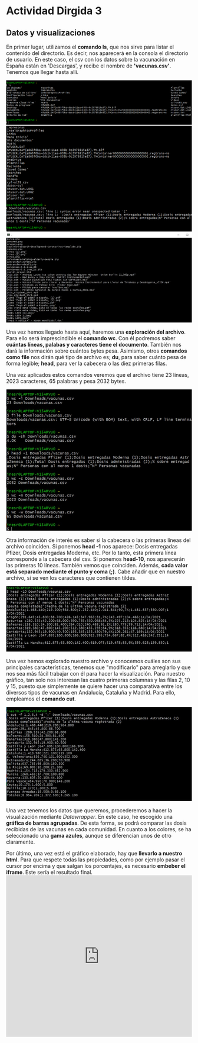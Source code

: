 # Actividad Dirgida 3
## Datos y visualizaciones
En primer lugar, utilizamos el **comando ls**, que nos sirve para listar el contenido del directorio. Es decir, nos aparecerá en la consola el directorio de usuario. 
En este caso, el csv con los datos sobre la vacunación en España están en 'Descargas', y recibe el nombre de **'vacunas.csv'**. Tenemos que llegar hasta allí.

![Cabecera visulalización](/docs/images/cap1.jpg)
![Cabecera visulalización](/docs/images/cap2.jpg)
![Cabecera visulalización](/docs/images/cap3.jpg)

Una vez hemos llegado hasta aquí, haremos una **exploración del archivo**. Para ello será imprescindible el **comando wc**. Con él podremos saber **cuántas líneas, palabas y caracteres tiene el documento**. También nos dará la información sobre cuántos bytes pesa.
Asimismo, otros **comandos como file** nos dirán qué tipo de archivo es; **du**, para saber cuánto pesa de forma legible; **head**, para ver la cabecera o las diez primeras filas.

Una vez aplicados estos comandos veremos que el archivo tiene 23 líneas, 2023 caracteres, 65 palabras y pesa 2032 bytes.

![Cabecera visulalización](/docs/images/cap4.jpg)

Otra información de interés es saber si la cabecera o las primeras líneas del archivo coinciden. Si ponemos **head -1** nos aparece: Dosis entregadas Pfizer, Dosis entregadas Moderna, etc. Por lo tanto, esta primera línea corresponde a la cabecera del csv.
Si ponemos **head-10**, nos aparecerán las primeras 10 líneas. También vemos que coinciden. Además, **cada valor está separado mediante el punto y coma (;)**. Cabe añadir que en nuestro archivo, sí se ven los caracteres que contienen tildes.

![Cabecera visulalización](/docs/images/cap5.jpg)

Una vez hemos explorado nuestro archivo y conocemos cuáles son sus principales características, tenemos que "modificarlo" para arreglarlo y que nos sea más fácil trabajar con él para hacer la visualización.
Para nuestro gráfico, tan solo nos interesan las cuatro primeras columnas y las filas 2, 10 y 15, puesto que simplemente se quiere hacer una comparativa entre los diversos tipos de vacunas en Andalucía, Cataluña y Madrid. Para ello, empleamos el **comando cut**.

![Cabecera visulalización](/docs/images/cap6.jpg)

Una vez tenemos los datos que queremos, procederemos a hacer la visualización mediante *Datawrapper*. En este caso, he escogido una **gráfica de barras agrupadas**. De esta forma, se podrá comparar las dosis recibidas de las vacunas en cada comunidad. En cuanto a los colores, se ha seleccionado una **gama azules**, aunque se diferencian unos de otro claramente.

Por último, una vez está el gráfico elaborado, hay que **llevarlo a nuestro html**. Para que respete todas las propiedades, como por ejemplo pasar el cursor por encima y que salgan los porcentajes, es necesario **embeber el iframe**. Este sería el resultado final. <iframe title="Dosis entregadas de cada vacuna" aria-label="chart" id="datawrapper-chart-zhVuS" src="https://datawrapper.dwcdn.net/zhVuS/1/" scrolling="no" frameborder="0" style="width: 0; min-width: 100% !important; border: none;" height="437"></iframe><script type="text/javascript">!function(){"use strict";window.addEventListener("message",(function(a){if(void 0!==a.data["datawrapper-height"])for(var e in a.data["datawrapper-height"]){var t=document.getElementById("datawrapper-chart-"+e)||document.querySelector("iframe[src*='"+e+"']");t&&(t.style.height=a.data["datawrapper-height"][e]+"px")}}))}();
</script>






